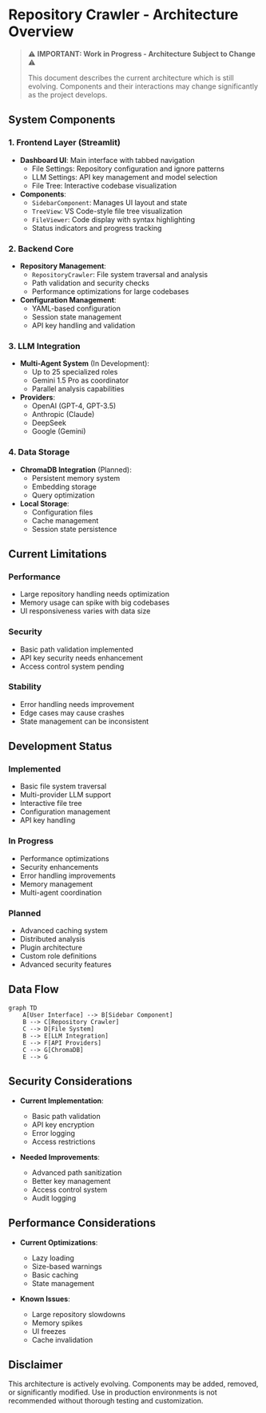 # Repository Crawler - Architecture Overview

> ⚠️ **IMPORTANT: Work in Progress - Architecture Subject to Change** ⚠️
> 
> This document describes the current architecture which is still evolving. Components and their interactions may change significantly as the project develops.

## System Components

### 1. Frontend Layer (Streamlit)
- **Dashboard UI**: Main interface with tabbed navigation
  - File Settings: Repository configuration and ignore patterns
  - LLM Settings: API key management and model selection
  - File Tree: Interactive codebase visualization
- **Components**:
  - `SidebarComponent`: Manages UI layout and state
  - `TreeView`: VS Code-style file tree visualization
  - `FileViewer`: Code display with syntax highlighting
  - Status indicators and progress tracking

### 2. Backend Core
- **Repository Management**:
  - `RepositoryCrawler`: File system traversal and analysis
  - Path validation and security checks
  - Performance optimizations for large codebases
- **Configuration Management**:
  - YAML-based configuration
  - Session state management
  - API key handling and validation

### 3. LLM Integration
- **Multi-Agent System** (In Development):
  - Up to 25 specialized roles
  - Gemini 1.5 Pro as coordinator
  - Parallel analysis capabilities
- **Providers**:
  - OpenAI (GPT-4, GPT-3.5)
  - Anthropic (Claude)
  - DeepSeek
  - Google (Gemini)

### 4. Data Storage
- **ChromaDB Integration** (Planned):
  - Persistent memory system
  - Embedding storage
  - Query optimization
- **Local Storage**:
  - Configuration files
  - Cache management
  - Session state persistence

## Current Limitations

### Performance
- Large repository handling needs optimization
- Memory usage can spike with big codebases
- UI responsiveness varies with data size

### Security
- Basic path validation implemented
- API key security needs enhancement
- Access control system pending

### Stability
- Error handling needs improvement
- Edge cases may cause crashes
- State management can be inconsistent

## Development Status

### Implemented
- Basic file system traversal
- Multi-provider LLM support
- Interactive file tree
- Configuration management
- API key handling

### In Progress
- Performance optimizations
- Security enhancements
- Error handling improvements
- Memory management
- Multi-agent coordination

### Planned
- Advanced caching system
- Distributed analysis
- Plugin architecture
- Custom role definitions
- Advanced security features

## Data Flow

```mermaid
graph TD
    A[User Interface] --> B[Sidebar Component]
    B --> C[Repository Crawler]
    C --> D[File System]
    B --> E[LLM Integration]
    E --> F[API Providers]
    C --> G[ChromaDB]
    E --> G
```

## Security Considerations

- **Current Implementation**:
  - Basic path validation
  - API key encryption
  - Error logging
  - Access restrictions

- **Needed Improvements**:
  - Advanced path sanitization
  - Better key management
  - Access control system
  - Audit logging

## Performance Considerations

- **Current Optimizations**:
  - Lazy loading
  - Size-based warnings
  - Basic caching
  - State management

- **Known Issues**:
  - Large repository slowdowns
  - Memory spikes
  - UI freezes
  - Cache invalidation

## Disclaimer

This architecture is actively evolving. Components may be added, removed, or significantly modified. Use in production environments is not recommended without thorough testing and customization. 